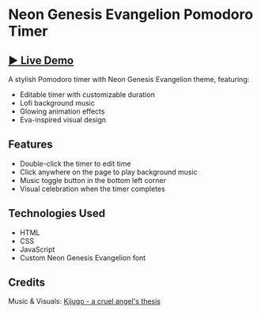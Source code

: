 # Neon Genesis Evangelion Pomodoro Timer

## [▶️ Live Demo](https://giogianni.github.io/neon-genesis-pomodoro-timer/)

A stylish Pomodoro timer with Neon Genesis Evangelion theme, featuring:

- Editable timer with customizable duration
- Lofi background music
- Glowing animation effects
- Eva-inspired visual design

## Features

- Double-click the timer to edit time
- Click anywhere on the page to play background music
- Music toggle button in the bottom left corner
- Visual celebration when the timer completes

## Technologies Used

- HTML
- CSS
- JavaScript
- Custom Neon Genesis Evangelion font

## Credits

Music & Visuals: [Kijugo - a cruel angel's thesis](https://www.youtube.com/watch?v=pjiKGrLbTE8)
